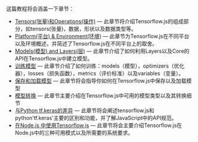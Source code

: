 这篇教程将会涵盖一下章节：

* [Tensors(张量)和Operations(操作)](tensors_operations.md) — 此章节将介绍Tensorflow.js的组成部分，如tensors(张量)，数据，形状以及数据类型等。
* [Platform(平台) & Environment(环境)](platform_environment.md) — 此章节为Tensorflow.js在不同平台以及环境概述，并简述了Tensorflow.js在不同平台上的取舍。
* [Models(模型) and Layers(层)](models_and_layers.md) — 此章节介绍了如何利用Layers以及Core的API在Tensorflow.js中建立模型。
* [训练模型](train_models.md) — 此章节介绍了如何训练：models（模型），optimizers（优化器），losses（损失函数），metrics（评价标准）以及variables（变量）。
* [保存和加载模型](save_load.md) — 此章节将会指导你如何在Tensorflow.js中保存以及加载模型
* [模型转换](conversion.md) — 此章节主要介绍在Tensorflow.js中可用的模型类型以及其转换细节
* [与Python tf.keras的差异](layers_for_keras_users.md) — 此章节将会阐述tensorflow.js和python'tf.keras'主要的区别和功能，并了解JavaScript中的API规范。
* [在Node.js 中使用Tensorflow.js](nodejs.md) — 此章节将会主要介绍Tensorflow.js在Node.js中的三种可用模式以及所需要的系统要求。
